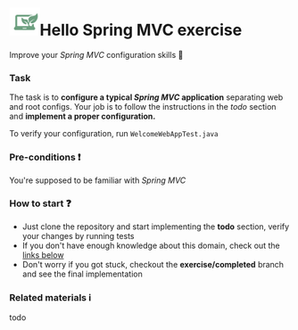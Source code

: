 # <img src="https://raw.githubusercontent.com/bobocode-projects/resources/master/image/logo_transparent_background.png" height=50/>Hello Spring MVC exercise
Improve your *Spring MVC* configuration skills 💪
### Task
The task is to **configure a typical *Spring MVC* application** separating web and root configs. Your job is to follow 
the instructions in the *todo* section and **implement a proper configuration.**  

To verify your configuration, run `WelcomeWebAppTest.java`

 
### Pre-conditions ❗
You're supposed to be familiar with *Spring MVC*

### How to start ❓
* Just clone the repository and start implementing the **todo** section, verify your changes by running tests
* If you don't have enough knowledge about this domain, check out the [links below](#Related-materials-ℹ)
* Don't worry if you got stuck, checkout the **exercise/completed** branch and see the final implementation
 
### Related materials ℹ
 todo
